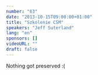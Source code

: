 ```yaml
---
number: "63"
date: "2013-10-15T09:00:00+01:00"
title: "Szkolenie CSM"
speakers: "Jeff Suterland"
lang: "en"
sponsors: []
videoURL: ""
draft: false
---
```


Nothing got preserved :(
